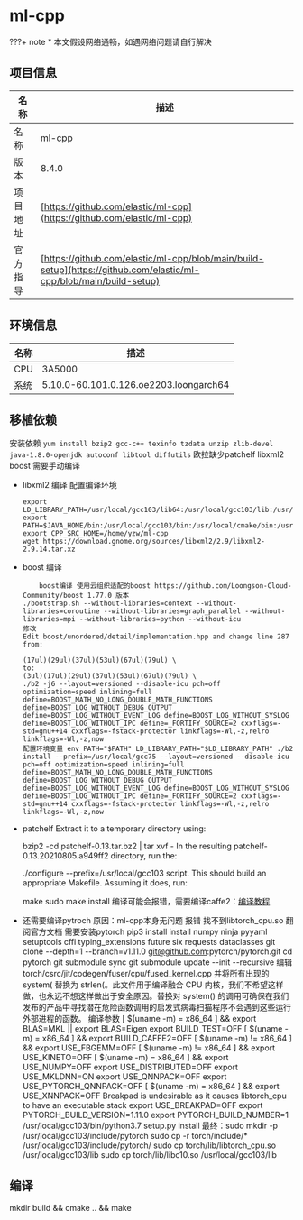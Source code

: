 # ml-cpp

<!-- note -->
???+ note
    * 本文假设网络通畅，如遇网络问题请自行解决
<!-- note end -->

## 项目信息

|名称       |描述|
|--         |--|
|名称       |ml-cpp|
|版本       |8.4.0|
|项目地址   |[https://github.com/elastic/ml-cpp](https://github.com/elastic/ml-cpp)|
|官方指导   |[https://github.com/elastic/ml-cpp/blob/main/build-setup](https://github.com/elastic/ml-cpp/blob/main/build-setup)|


## 环境信息

|名称       |描述|
|--         |--|
|CPU        |3A5000|
|系统       |5.10.0-60.101.0.126.oe2203.loongarch64|

## 移植依赖
安装依赖
``` yum install bzip2 gcc-c++ texinfo tzdata unzip zlib-devel java-1.8.0-openjdk autoconf libtool diffutils ```
欧拉缺少patchelf libxml2 boost 需要手动编译
- libxml2 编译
配置编译环境
    ```
    export LD_LIBRARY_PATH=/usr/local/gcc103/lib64:/usr/local/gcc103/lib:/usr/lib:/lib
    export PATH=$JAVA_HOME/bin:/usr/local/gcc103/bin:/usr/local/cmake/bin:/usr/bin:/bin:/usr/sbin:/sbin:/home/vagrant/bin
    export CPP_SRC_HOME=/home/yzw/ml-cpp
    wget https://download.gnome.org/sources/libxml2/2.9/libxml2-2.9.14.tar.xz
    ```
- boost 编译
    ```
        boost编译 使用云组织适配的boost https://github.com/Loongson-Cloud-Community/boost 1.77.0 版本
    ./bootstrap.sh --without-libraries=context --without-libraries=coroutine --without-libraries=graph_parallel --without-libraries=mpi --without-libraries=python --without-icu
    修改
    Edit boost/unordered/detail/implementation.hpp and change line 287 from:

    (17ul)(29ul)(37ul)(53ul)(67ul)(79ul) \
    to:
    (3ul)(17ul)(29ul)(37ul)(53ul)(67ul)(79ul) \
    ./b2 -j6 --layout=versioned --disable-icu pch=off optimization=speed inlining=full define=BOOST_MATH_NO_LONG_DOUBLE_MATH_FUNCTIONS define=BOOST_LOG_WITHOUT_DEBUG_OUTPUT define=BOOST_LOG_WITHOUT_EVENT_LOG define=BOOST_LOG_WITHOUT_SYSLOG define=BOOST_LOG_WITHOUT_IPC define=_FORTIFY_SOURCE=2 cxxflags=-std=gnu++14 cxxflags=-fstack-protector linkflags=-Wl,-z,relro linkflags=-Wl,-z,now
    配置环境变量 env PATH="$PATH" LD_LIBRARY_PATH="$LD_LIBRARY_PATH" ./b2 install --prefix=/usr/local/gcc75 --layout=versioned --disable-icu pch=off optimization=speed inlining=full define=BOOST_MATH_NO_LONG_DOUBLE_MATH_FUNCTIONS define=BOOST_LOG_WITHOUT_DEBUG_OUTPUT define=BOOST_LOG_WITHOUT_EVENT_LOG define=BOOST_LOG_WITHOUT_SYSLOG define=BOOST_LOG_WITHOUT_IPC define=_FORTIFY_SOURCE=2 cxxflags=-std=gnu++14 cxxflags=-fstack-protector linkflags=-Wl,-z,relro linkflags=-Wl,-z,now
    ```
- patchelf
    Extract it to a temporary directory using:

    bzip2 -cd patchelf-0.13.tar.bz2 | tar xvf -
    In the resulting patchelf-0.13.20210805.a949ff2 directory, run the:

    ./configure --prefix=/usr/local/gcc103
    script. This should build an appropriate Makefile. Assuming it does, run:

    make
    sudo make install
    编译可能会报错，需要编译caffe2：[编译教程](https://blog.csdn.net/weixin_43624538/article/details/84712617)
- 还需要编译pytroch
    原因：ml-cpp本身无问题 报错 找不到libtorch_cpu.so
    翻阅官方文档 需要安装pytorch
    pip3 install install numpy ninja pyyaml setuptools cffi typing_extensions future six requests dataclasses
    git clone --depth=1 --branch=v1.11.0 git@github.com:pytorch/pytorch.git
    cd pytorch
    git submodule sync
    git submodule update --init --recursive
    编辑 torch/csrc/jit/codegen/fuser/cpu/fused_kernel.cpp 并将所有出现的 system( 替换为 strlen(。此文件用于编译融合 CPU 内核，我们不希望这样做，也永远不想这样做出于安全原因。替换对 system() 的调用可确保在我们发布的产品中寻找潜在危险函数调用的启发式病毒扫描程序不会遇到这些运行外部进程的函数。
    编译参数
    [ $(uname -m) = x86_64 ] && export BLAS=MKL || export BLAS=Eigen
    export BUILD_TEST=OFF
    [ $(uname -m) = x86_64 ] && export BUILD_CAFFE2=OFF
    [ $(uname -m) != x86_64 ] && export USE_FBGEMM=OFF
    [ $(uname -m) != x86_64 ] && export USE_KINETO=OFF
    [ $(uname -m) = x86_64 ] && export USE_NUMPY=OFF
    export USE_DISTRIBUTED=OFF
    export USE_MKLDNN=ON
    export USE_QNNPACK=OFF
    export USE_PYTORCH_QNNPACK=OFF
    [ $(uname -m) = x86_64 ] && export USE_XNNPACK=OFF
    Breakpad is undesirable as it causes libtorch_cpu to have an executable stack
    export USE_BREAKPAD=OFF
    export PYTORCH_BUILD_VERSION=1.11.0
    export PYTORCH_BUILD_NUMBER=1
    /usr/local/gcc103/bin/python3.7 setup.py install
    最终：sudo mkdir -p /usr/local/gcc103/include/pytorch
    sudo cp -r torch/include/* /usr/local/gcc103/include/pytorch/
    sudo cp torch/lib/libtorch_cpu.so /usr/local/gcc103/lib
    sudo cp torch/lib/libc10.so /usr/local/gcc103/lib

##  编译
mkdir build && cmake .. && make


